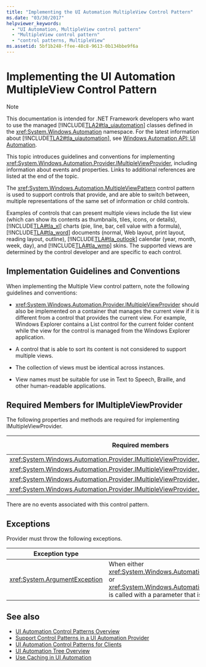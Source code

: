```yaml
---
title: "Implementing the UI Automation MultipleView Control Pattern"
ms.date: "03/30/2017"
helpviewer_keywords: 
  - "UI Automation, MultipleView control pattern"
  - "MultipleView control pattern"
  - "control patterns, MultipleView"
ms.assetid: 5bf1b248-ffee-48c8-9613-0b134bbe9f6a
---
```

# Implementing the UI Automation MultipleView Control Pattern
> [!NOTE]
>  This documentation is intended for .NET Framework developers who want to use the managed [!INCLUDE[TLA2#tla_uiautomation](../../../includes/tla2sharptla-uiautomation-md.md)] classes defined in the <xref:System.Windows.Automation> namespace. For the latest information about [!INCLUDE[TLA2#tla_uiautomation](../../../includes/tla2sharptla-uiautomation-md.md)], see [Windows Automation API: UI Automation](https://go.microsoft.com/fwlink/?LinkID=156746).  
  
 This topic introduces guidelines and conventions for implementing <xref:System.Windows.Automation.Provider.IMultipleViewProvider>, including information about events and properties. Links to additional references are listed at the end of the topic.  
  
 The <xref:System.Windows.Automation.MultipleViewPattern> control pattern is used to support controls that provide, and are able to switch between, multiple representations of the same set of information or child controls.  
  
 Examples of controls that can present multiple views include the list view (which can show its contents as thumbnails, tiles, icons, or details), [!INCLUDE[TLA#tla_xl](../../../includes/tlasharptla-xl-md.md)] charts (pie, line, bar, cell value with a formula), [!INCLUDE[TLA#tla_word](../../../includes/tlasharptla-word-md.md)] documents (normal, Web layout, print layout, reading layout, outline), [!INCLUDE[TLA#tla_outlook](../../../includes/tlasharptla-outlook-md.md)] calendar (year, month, week, day), and [!INCLUDE[TLA#tla_wmp](../../../includes/tlasharptla-wmp-md.md)] skins. The supported views are determined by the control developer and are specific to each control.  
  
<a name="Implementation_Guidelines_and_Conventions"></a>   
## Implementation Guidelines and Conventions  
 When implementing the Multiple View control pattern, note the following guidelines and conventions:  
  
-   <xref:System.Windows.Automation.Provider.IMultipleViewProvider> should also be implemented on a container that manages the current view if it is different from a control that provides the current view. For example, Windows Explorer contains a List control for the current folder content while the view for the control is managed from the Windows Explorer application.  
  
-   A control that is able to sort its content is not considered to support multiple views.  
  
-   The collection of views must be identical across instances.  
  
-   View names must be suitable for use in Text to Speech, Braille, and other human-readable applications.  
  
<a name="Required_Members_for_IMultipleViewProvider"></a>   
## Required Members for IMultipleViewProvider  
 The following properties and methods are required for implementing IMultipleViewProvider.  
  
|Required members|Member type|Notes|  
|----------------------|-----------------|-----------|  
|<xref:System.Windows.Automation.Provider.IMultipleViewProvider.CurrentView%2A>|Property|None|  
|<xref:System.Windows.Automation.Provider.IMultipleViewProvider.GetSupportedViews%2A>|Method|None|  
|<xref:System.Windows.Automation.Provider.IMultipleViewProvider.GetViewName%2A>|Method|None|  
|<xref:System.Windows.Automation.Provider.IMultipleViewProvider.SetCurrentView%2A>|Method|None|  
  
 There are no events associated with this control pattern.  
  
<a name="Exceptions"></a>   
## Exceptions  
 Provider must throw the following exceptions.  
  
|Exception type|Condition|  
|--------------------|---------------|  
|<xref:System.ArgumentException>|When either <xref:System.Windows.Automation.Provider.IMultipleViewProvider.SetCurrentView%2A> or <xref:System.Windows.Automation.Provider.IMultipleViewProvider.GetViewName%2A> is called with a parameter that is not a member of the supported views collection.|  
  
## See also
- [UI Automation Control Patterns Overview](../../../docs/framework/ui-automation/ui-automation-control-patterns-overview.md)
- [Support Control Patterns in a UI Automation Provider](../../../docs/framework/ui-automation/support-control-patterns-in-a-ui-automation-provider.md)
- [UI Automation Control Patterns for Clients](../../../docs/framework/ui-automation/ui-automation-control-patterns-for-clients.md)
- [UI Automation Tree Overview](../../../docs/framework/ui-automation/ui-automation-tree-overview.md)
- [Use Caching in UI Automation](../../../docs/framework/ui-automation/use-caching-in-ui-automation.md)
